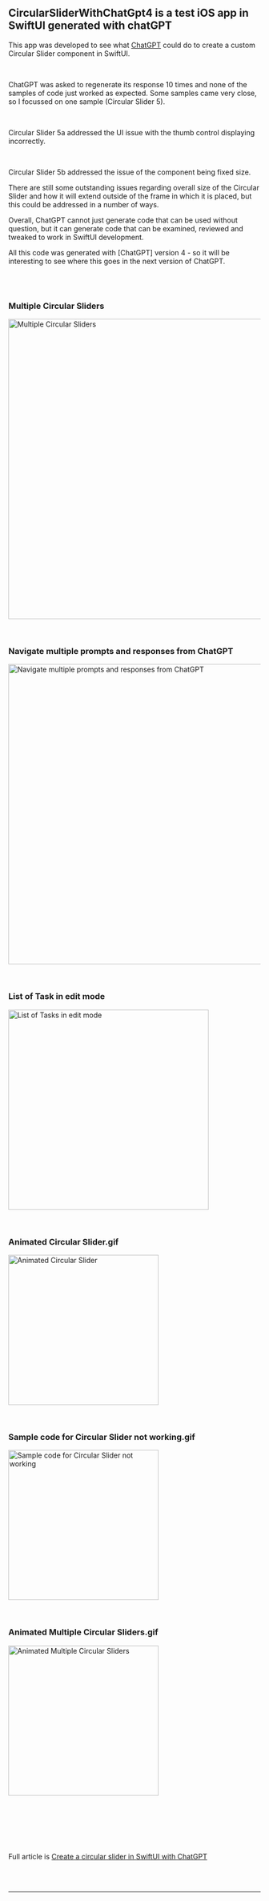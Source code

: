 ## CircularSliderWithChatGpt4 is a test iOS app in SwiftUI generated with chatGPT


This app was developed to see what 
<a href="https://chat.openai.com/chat" target="_blank">ChatGPT</a>
could do to create a custom Circular Slider component in SwiftUI.

<BR>

ChatGPT was asked to regenerate its response 10 times and none of the samples of code just
worked as expected. Some samples came very close, so I focussed on one sample
(Circular Slider 5). 

<BR>

Circular Slider 5a addressed the UI issue with the thumb control displaying incorrectly.

<BR>

Circular Slider 5b addressed the issue of the component being fixed size.

There are still some outstanding issues regarding overall size of the Circular Slider
and how it will extend outside of the frame in which it is placed, but this could be
addressed in a number of ways.

Overall, ChatGPT cannot just generate code that can be used without question, but it
can generate code that can be examined, reviewed and tweaked to work in SwiftUI
development.

All this code was generated with [ChatGPT] version 4 - so it will be interesting to
see where this goes in the next version of ChatGPT.



<BR>
<BR>


### Multiple Circular Sliders
<img width="600" 
alt="Multiple Circular Sliders"
src="https://github.com/calleric/swift/blob/main/CircularSliderWithChatGpt4/images/multiple-circular-sliders.png">

<BR>


### Navigate multiple prompts and responses from ChatGPT
<img width="600" 
alt="Navigate multiple prompts and responses from ChatGPT"
src="https://github.com/calleric/swift/blob/main/CircularSliderWithChatGpt4/images/chatgpt-navigation-multiple-prompts.png">

<BR>


### List of Task in edit mode
<img width="400" 
alt="List of Tasks in edit mode"
src="https://github.com/calleric/swift/blob/main/CircularSliderWithChatGpt4/images/edit-tasks-view.png">

<BR>



### Animated Circular Slider.gif
<img width="300" 
alt="Animated Circular Slider"
src="https://github.com/calleric/swift/blob/main/CircularSliderWithChatGpt4/images/circular-slider-working.gif">

<BR>


### Sample code for Circular Slider not working.gif
<img width="300" 
alt="Sample code for Circular Slider not working"
src="https://github.com/calleric/swift/blob/main/CircularSliderWithChatGpt4/images/circular-slider-not-working.gif">

<BR>


### Animated Multiple Circular Sliders.gif
<img width="300" 
alt="Animated Multiple Circular Sliders"
src="https://github.com/calleric/swift/blob/main/CircularSliderWithChatGpt4/images/circular-slider-multiple.gif">


<BR>












<BR>
<BR>
<BR>
<BR>


Full article is <a href="https://swdevnotes.com/swift/2023/create-a-circular-slider-in-swiftui-with-chatgpt/" target="_blank">
Create a circular slider in SwiftUI with ChatGPT
</a>


<BR>
<BR>
<HR>
<BR>


